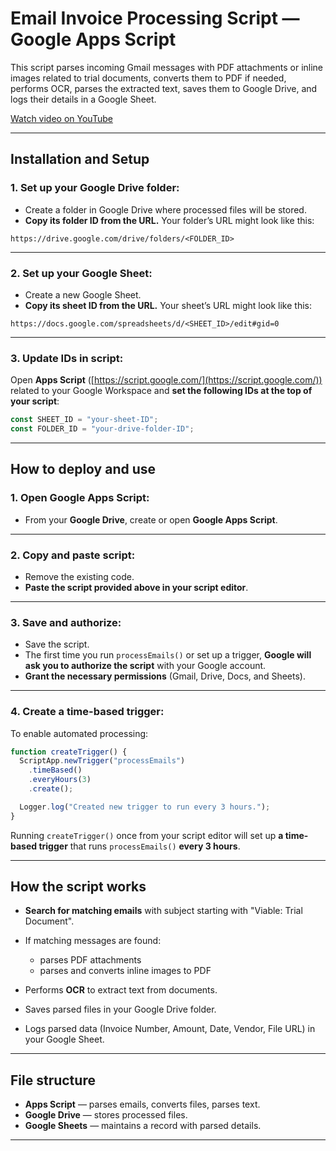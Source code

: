 
# Email Invoice Processing Script — Google Apps Script

This script parses incoming Gmail messages with PDF attachments or inline images related to trial documents, converts them to PDF if needed, performs OCR, parses the extracted text, saves them to Google Drive, and logs their details in a Google Sheet.


[Watch video on YouTube](https://www.youtube.com/watch?v=wHY16iZ1xpQ)


---

## Installation and Setup

### 1. Set up your Google Drive folder:

* Create a folder in Google Drive where processed files will be stored.
* **Copy its folder ID from the URL.**
  Your folder’s URL might look like this:

```
https://drive.google.com/drive/folders/<FOLDER_ID>
```

---

### 2. Set up your Google Sheet:

* Create a new Google Sheet.
* **Copy its sheet ID from the URL.**
  Your sheet’s URL might look like this:

```
https://docs.google.com/spreadsheets/d/<SHEET_ID>/edit#gid=0
```


---

### 3. Update IDs in script:

Open **Apps Script** ([https://script.google.com/](https://script.google.com/)) related to your Google Workspace and **set the following IDs at the top of your script**:

```javascript
const SHEET_ID = "your-sheet-ID";
const FOLDER_ID = "your-drive-folder-ID";
```

---

## How to deploy and use

### 1. Open Google Apps Script:

* From your **Google Drive**, create or open **Google Apps Script**.

---

### 2. Copy and paste script:

* Remove the existing code.
* **Paste the script provided above in your script editor**.

---

### 3. Save and authorize:

* Save the script.
* The first time you run `processEmails()` or set up a trigger, **Google will ask you to authorize the script** with your Google account.
* **Grant the necessary permissions** (Gmail, Drive, Docs, and Sheets).

---

### 4. Create a time-based trigger:

To enable automated processing:

```javascript
function createTrigger() {
  ScriptApp.newTrigger("processEmails")
    .timeBased()
    .everyHours(3)
    .create();

  Logger.log("Created new trigger to run every 3 hours.");
}
```

Running `createTrigger()` once from your script editor will set up **a time-based trigger** that runs `processEmails()` **every 3 hours**.

---

## How the script works

* **Search for matching emails** with subject starting with "Viable: Trial Document".

* If matching messages are found:

  * parses PDF attachments
  * parses and converts inline images to PDF

* Performs **OCR** to extract text from documents.

* Saves parsed files in your Google Drive folder.

* Logs parsed data (Invoice Number, Amount, Date, Vendor, File URL) in your Google Sheet.

---

## File structure

* **Apps Script** — parses emails, converts files, parses text.
* **Google Drive** — stores processed files.
* **Google Sheets** — maintains a record with parsed details.

---
